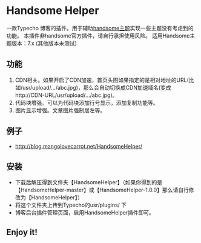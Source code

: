 # Handsome Helper
一款Typecho 博客的插件。用于辅助[handsome主题](https://www.ihewro.com/archives/489/)实现一些主题没有考虑到的功能。
本插件非handsome官方插件，请自行承担使用风险。
适用Handsome主题版本：7.x (其他版本未测试)

## 功能
1. CDN相关。如果开启了CDN加速，首页头图如果指定的是相对地址的URL(比如/usr/upload/.../abc.jpg)，那么会自动切换成CDN加速域名(变成http://CDN-URL/usr/upload/.../abc.jpg)。
2. 代码块增强。可以为代码块添加行号显示，添加复制功能等。
3. 图片显示增强。文章图片强制居左等。

## 例子
- http://blog.mangolovecarrot.net/HandsomeHelper/

## 安装
- 下载后解压得到文件夹【HandsomeHelper】（如果你得到的是【HandsomeHelper-master】或【HandsomeHelper-1.0.0】那么请自行修改为【HandsomeHelper】）
- 将这个文件夹上传到Typecho的usr/plugins/ 下
- 博客后台插件管理页面，启用HandsomeHelper插件即可。

## Enjoy it!
